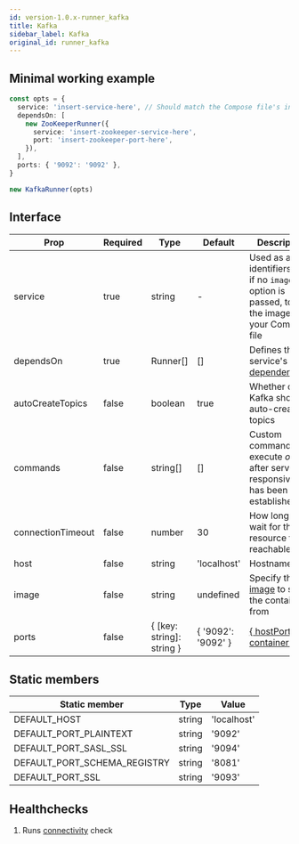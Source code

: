 ```yaml
---
id: version-1.0.x-runner_kafka
title: Kafka
sidebar_label: Kafka
original_id: runner_kafka
---
```


## Minimal working example

```TypeScript
const opts = {
  service: 'insert-service-here', // Should match the Compose file's intended service
  dependsOn: [
    new ZooKeeperRunner({
      service: 'insert-zookeeper-service-here',
      port: 'insert-zookeeper-port-here',
    }),
  ],
  ports: { '9092': '9092' },
}

new KafkaRunner(opts)
```

## Interface

| Prop              | Required | Type                      | Default            | Description                                                                                          |
| ----------------- | -------- | ------------------------- | ------------------ | ---------------------------------------------------------------------------------------------------- |
| service           | true     | string                    | -                  | Used as an identifiers and, if no `image` option is passed, to find the image from your Compose file |
| dependsOn         | true     | Runner[]                  | []                 | Defines the service's [dependencies](https://docs.docker.com/compose/compose-file/#depends_on)       |
| autoCreateTopics  | false    | boolean                   | true               | Whether or not Kafka should auto-create topics                                                       |
| commands          | false    | string[]                  | []                 | Custom commands that execute _once_ after service responsiveness has been established                |
| connectionTimeout | false    | number                    | 30                 | How long to wait for the resource to be reachable                                                    |
| host              | false    | string                    | 'localhost'        | Hostname                                                                                             |
| image             | false    | string                    | undefined          | Specify the [image](https://docs.docker.com/compose/compose-file/#image) to start the container from |
| ports             | false    | { [key: string]: string } | { '9092': '9092' } | [{ hostPort: containerPort }](https://docs.docker.com/compose/compose-file/#short-syntax-1)          |

## Static members

| Static member                | Type   | Value       |
| ---------------------------- | ------ | ----------- |
| DEFAULT_HOST                 | string | 'localhost' |
| DEFAULT_PORT_PLAINTEXT       | string | '9092'      |
| DEFAULT_PORT_SASL_SSL        | string | '9094'      |
| DEFAULT_PORT_SCHEMA_REGISTRY | string | '8081'      |
| DEFAULT_PORT_SSL             | string | '9093'      |

## Healthchecks

1. Runs [connectivity](connectivity.md) check
